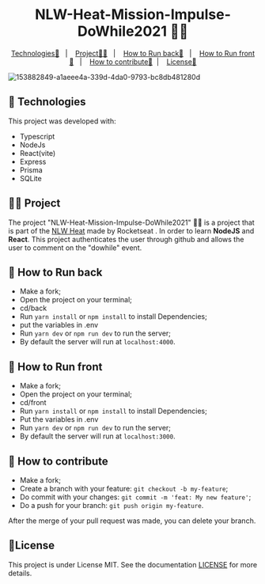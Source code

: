 <p align = "center" >
  <h1 align="center">NLW-Heat-Mission-Impulse-DoWhile2021 🧑‍💻 </h1>
</p>

<p align="center">
  <a href="#-Technologies">Technologies🚀</a>&nbsp;&nbsp;&nbsp;|&nbsp;&nbsp;&nbsp;
  <a href="#-Project">Project🧑‍💻</a>&nbsp;&nbsp;&nbsp;|&nbsp;&nbsp;&nbsp;
    <a href="#-How-to-Run-back">How to Run back🏃</a>&nbsp;&nbsp;&nbsp;|&nbsp;&nbsp;&nbsp;
    <a href="#-How-to-Run-front">How to Run front🏃</a>&nbsp;&nbsp;&nbsp;|&nbsp;&nbsp;&nbsp;
  <a href="#-How-to-contribute">How to contribute🤔</a>&nbsp;&nbsp;|&nbsp;&nbsp;&nbsp;
  <a href="#-License">License📝</a>
</p>


![153882849-a1aeee4a-339d-4da0-9793-bc8db481280d](https://user-images.githubusercontent.com/72769991/153883149-72563f70-b5cc-4722-8b54-9728b306e329.gif)

## 🚀 Technologies
This project was developed with:
- Typescript
- NodeJs
- React(vite)
- Express
- Prisma
- SQLite

## 🧑‍💻 Project

The project "NLW-Heat-Mission-Impulse-DoWhile2021" 🧑‍💻 is a project that is part of the [NLW Heat](https://app.rocketseat.com.br/node/mission-impulse-heat) made by Rocketseat . In order to learn **NodeJS** and **React**.
This project authenticates the user through github and allows the user to comment on the "dowhile" event.


## 🏃 How to Run back

- Make a fork;
- Open the project on your terminal;
- cd/back
- Run `yarn install` or `npm install` to install Dependencies;
- put the variables in .env
- Run `yarn dev` or `npm run dev` to run the server;
- By default the server will run at `localhost:4000`.

## 🏃 How to Run front

- Make a fork;
- Open the project on your terminal;
- cd/front
- Run `yarn install` or `npm install` to install Dependencies;
- Put the variables in .env
- Run `yarn dev` or `npm run dev` to run the server;
- By default the server will run at `localhost:3000`.

## 🤔 How to contribute
- Make a fork;
- Create a branch with your feature: `git checkout -b my-feature`;
- Do commit with your changes: `git commit -m 'feat: My new feature'`;
- Do a push for your branch: `git push origin my-feature`.

After the merge of your pull request was made, you can delete your branch.

## :memo:License

This project is under License MIT. See the documentation [LICENSE](LICENSE) for more details.
